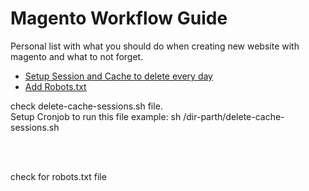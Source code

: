 # Magento Workflow Guide
Personal list with what you should do when creating new website with magento and what to not forget.


<div class="directory">
	<ul>
		<li><a href="#session-setup">Setup Session and Cache to delete every day</a></li>
		<li><a href="#add-robots"> Add Robots.txt</a></li>
	</ul>
</div>


<div id="session-setup">
check delete-cache-sessions.sh file.</br>
Setup Cronjob to run this file example: sh /dir-parth/delete-cache-sessions.sh
</div>

<br/><br/>

<div id="add-robots">
 check for robots.txt file
</div>

